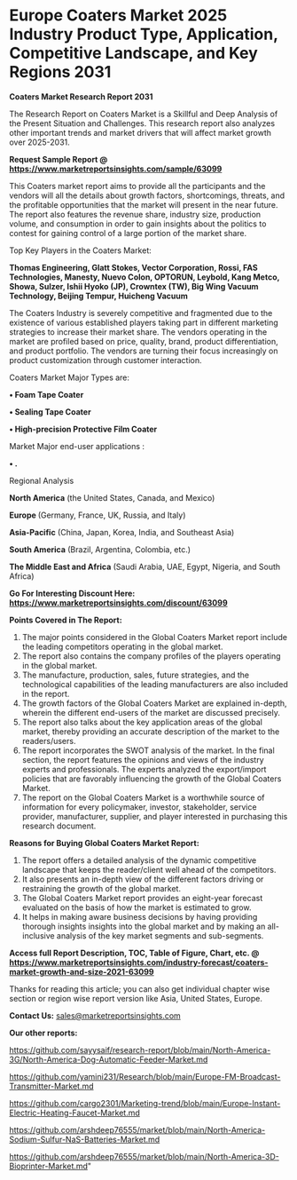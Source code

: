  # Europe Coaters Market 2025 Industry Product Type, Application, Competitive Landscape, and Key Regions 2031

<strong>Coaters Market Research Report 2031</strong>

The Research Report on Coaters Market is a Skillful and Deep Analysis of the Present Situation and Challenges. This research report also analyzes other important trends and market drivers that will affect market growth over 2025-2031.

<strong>Request Sample Report @ <a href=https://www.marketreportsinsights.com/sample/63099>https://www.marketreportsinsights.com/sample/63099</a></strong>

This Coaters market report aims to provide all the participants and the vendors will all the details about growth factors, shortcomings, threats, and the profitable opportunities that the market will present in the near future. The report also features the revenue share, industry size, production volume, and consumption in order to gain insights about the politics to contest for gaining control of a large portion of the market share.

Top Key Players in the Coaters Market:

<strong>Thomas Engineering, Glatt Stokes, Vector Corporation, Rossi, FAS Technologies, Manesty, Nuevo Colon, OPTORUN, Leybold, Kang Metco, Showa, Sulzer, Ishii Hyoko (JP), Crowntex (TW), Big Wing Vacuum Technology, Beijing Tempur, Huicheng Vacuum</strong>

The Coaters Industry is severely competitive and fragmented due to the existence of various established players taking part in different marketing strategies to increase their market share. The vendors operating in the market are profiled based on price, quality, brand, product differentiation, and product portfolio. The vendors are turning their focus increasingly on product customization through customer interaction.

Coaters Market Major Types are:

<strong>• Foam Tape Coater

• Sealing Tape Coater

• High-precision Protective Film Coater</strong>

Market Major end-user applications :

<strong>• .</strong>

Regional Analysis

</u><strong><b>North America</b></strong> (the United States, Canada, and Mexico)

<strong><b>Europe </b></strong>(Germany, France, UK, Russia, and Italy)

<strong><b>Asia-Pacific</b></strong> (China, Japan, Korea, India, and Southeast Asia)

<strong><b>South America</b></strong> (Brazil, Argentina, Colombia, etc.)

<strong><b>The Middle East and Africa</b></strong> (Saudi Arabia, UAE, Egypt, Nigeria, and South Africa)

<strong>Go For Interesting Discount Here: <a href=https://www.marketreportsinsights.com/discount/63099>https://www.marketreportsinsights.com/discount/63099</a></strong>

<strong>Points Covered in The Report:</strong>
<ol>
  <li>The major points considered in the Global Coaters Market report include the leading competitors operating in the global market.</li>
  <li>The report also contains the company profiles of the players operating in the global market.</li>
  <li>The manufacture, production, sales, future strategies, and the technological capabilities of the leading manufacturers are also included in the report.</li>
  <li>The growth factors of the Global Coaters Market are explained in-depth, wherein the different end-users of the market are discussed precisely.</li>
  <li>The report also talks about the key application areas of the global market, thereby providing an accurate description of the market to the readers/users.</li>
  <li>The report incorporates the SWOT analysis of the market. In the final section, the report features the opinions and views of the industry experts and professionals. The experts analyzed the export/import policies that are favorably influencing the growth of the Global Coaters Market.</li>
  <li>The report on the Global Coaters Market is a worthwhile source of information for every policymaker, investor, stakeholder, service provider, manufacturer, supplier, and player interested in purchasing this research document.</li>
</ol>
<strong>Reasons for Buying Global Coaters Market Report:</strong>

<ol>
  <li>The report offers a detailed analysis of the dynamic competitive landscape that keeps the reader/client well ahead of the competitors.</li>
  <li>It also presents an in-depth view of the different factors driving or restraining the growth of the global market.</li>
  <li>The Global Coaters Market report provides an eight-year forecast evaluated on the basis of how the market is estimated to grow.</li>
  <li>It helps in making aware business decisions by having providing thorough insights insights into the global market and by making an all-inclusive analysis of the key market segments and sub-segments.</li>
</ol>
<strong>Access full Report Description, TOC, Table of Figure, Chart, etc. @ <a href=https://www.marketreportsinsights.com/industry-forecast/coaters-market-growth-and-size-2021-63099>https://www.marketreportsinsights.com/industry-forecast/coaters-market-growth-and-size-2021-63099</a></strong>


Thanks for reading this article; you can also get individual chapter wise section or region wise report version like Asia, United States, Europe.

<strong>Contact Us:</strong>
sales@marketreportsinsights.com

<strong>Our other reports:</strong>

<a href=https://github.com/sayysaif/research-report/blob/main/North-America-3G/North-America-Dog-Automatic-Feeder-Market.md>https://github.com/sayysaif/research-report/blob/main/North-America-3G/North-America-Dog-Automatic-Feeder-Market.md</a>

<a href=https://github.com/yamini231/Research/blob/main/Europe-FM-Broadcast-Transmitter-Market.md>https://github.com/yamini231/Research/blob/main/Europe-FM-Broadcast-Transmitter-Market.md</a>

<a href=https://github.com/cargo2301/Marketing-trend/blob/main/Europe-Instant-Electric-Heating-Faucet-Market.md>https://github.com/cargo2301/Marketing-trend/blob/main/Europe-Instant-Electric-Heating-Faucet-Market.md</a>

<a href=https://github.com/arshdeep76555/market/blob/main/North-America-Sodium-Sulfur-NaS-Batteries-Market.md>https://github.com/arshdeep76555/market/blob/main/North-America-Sodium-Sulfur-NaS-Batteries-Market.md</a>

<a href=https://github.com/arshdeep76555/market/blob/main/North-America-3D-Bioprinter-Market.md>https://github.com/arshdeep76555/market/blob/main/North-America-3D-Bioprinter-Market.md</a>"
